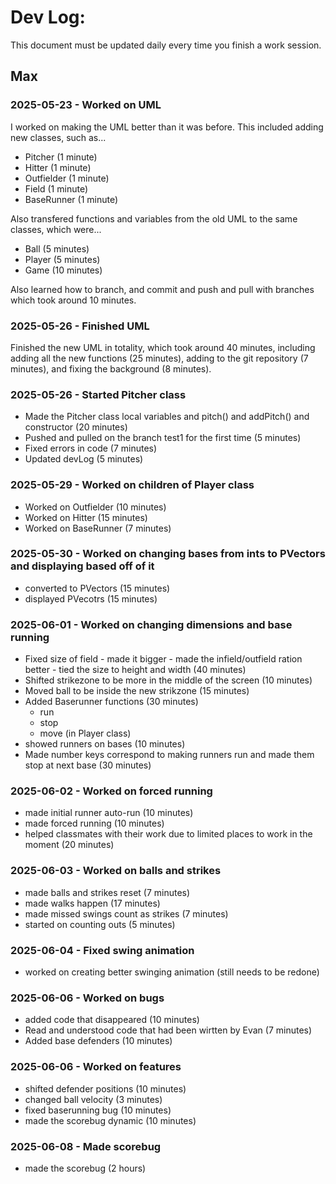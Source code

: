 # Dev Log:

This document must be updated daily every time you finish a work session.

## Max
### 2025-05-23 - Worked on UML
I worked on making the UML better than it was before. This included adding new classes, such as...
- Pitcher (1 minute)
- Hitter (1 minute)
- Outfielder (1 minute)
- Field (1 minute)
- BaseRunner (1 minute)

Also transfered functions and variables from the old UML to the same classes, which were...
- Ball (5 minutes)
- Player (5 minutes)
- Game (10 minutes)

Also learned how to branch, and commit and push and pull with branches which took around 10 minutes.

### 2025-05-26 - Finished UML
Finished the new UML in totality, which took around 40 minutes, including adding all the new functions (25 minutes), adding to the git repository (7 minutes), and fixing the background (8 minutes).

### 2025-05-26 - Started Pitcher class
- Made the Pitcher class local variables and pitch() and addPitch() and constructor (20 minutes)
- Pushed and pulled on the branch test1 for the first time (5 minutes)
- Fixed errors in code (7 minutes)
- Updated devLog (5 minutes)

### 2025-05-29 - Worked on children of Player class
- Worked on Outfielder (10 minutes)
- Worked on Hitter (15 minutes)
- Worked on BaseRunner (7 minutes)

### 2025-05-30 - Worked on changing bases from ints to PVectors and displaying based off of it
- converted to PVectors (15 minutes)
- displayed PVecotrs (15 minutes)

### 2025-06-01 - Worked on changing dimensions and base running
- Fixed size of field - made it bigger - made the infield/outfield ration better - tied the size to height and width (40 minutes)
- Shifted strikezone to be more in the middle of the screen (10 minutes)
- Moved ball to be inside the new strikzone (15 minutes)
- Added Baserunner functions (30 minutes)
  - run
  - stop
  - move (in Player class)
- showed runners on bases (10 minutes)
- Made number keys correspond to making runners run and made them stop at next base (30 minutes)

### 2025-06-02 - Worked on forced running
- made initial runner auto-run (10 minutes)
- made forced running (10 minutes)
- helped classmates with their work due to limited places to work in the moment (20 minutes)

### 2025-06-03 - Worked on balls and strikes
- made balls and strikes reset (7 minutes)
- made walks happen (17 minutes)
- made missed swings count as strikes (7 minutes)
- started on counting outs (5 minutes)

### 2025-06-04 - Fixed swing animation
- worked on creating better swinging animation (still needs to be redone)

### 2025-06-06 - Worked on bugs
- added code that disappeared (10 minutes)
- Read and understood code that had been wirtten by Evan (7 minutes)
- Added base defenders (10 minutes)

### 2025-06-06 - Worked on features
- shifted defender positions (10 minutes)
- changed ball velocity (3 minutes)
- fixed baserunning bug (10 minutes)
- made the scorebug dynamic (10 minutes)

### 2025-06-08 - Made scorebug
- made the scorebug (2 hours)
